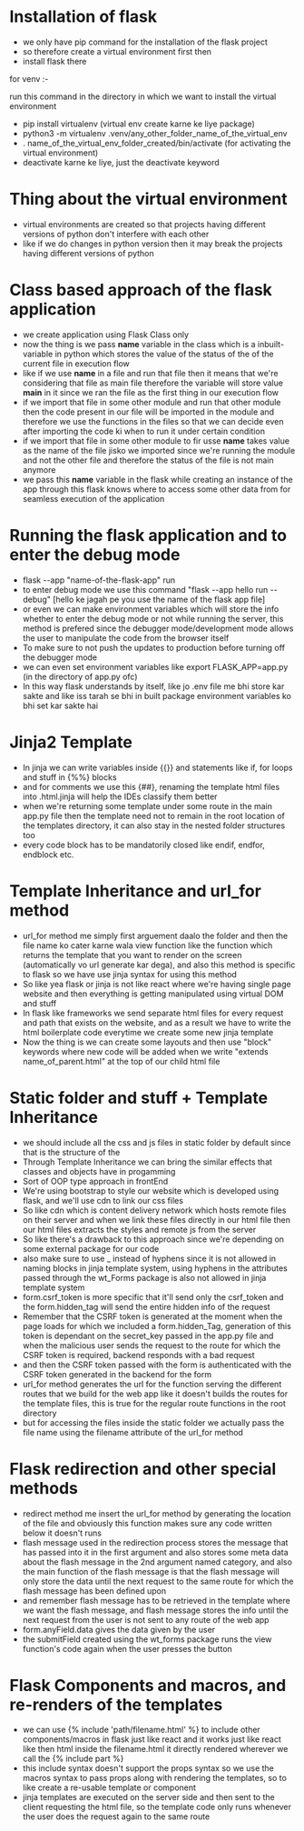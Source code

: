 # Installation of flask

- we only have pip command for the installation of the flask project
- so therefore create a virtual environment first then
- install flask there

for venv :- 

run this command in the directory in which we want to install the virtual environment
- pip install virtualenv (virtual env create karne ke liye package)
- python3 -m virtualenv .venv/any_other_folder_name_of_the_virtual_env
- . name_of_the_virtual_env_folder_created/bin/activate (for activating the virtual environment)
- deactivate karne ke liye, just the deactivate keyword

# Thing about the virtual environment

- virtual environments are created so that projects having different versions of python don't interfere with each other
- like if we do changes in python version then it may break the projects having different versions of python


# Class based approach of the flask application
- we create application using Flask Class only
- now the thing is we pass __name__ variable in the class which is a inbuilt-variable in python which stores the value of the status of the of the current file in execution flow 
- like if we use __name__ in a file and run that file then it means that we're considering that file as main file therefore the variable will store value __main__ in it since we ran the file as the first thing in our execution flow
- if we import that file in some other module and run that other module then the code present in our file will be imported in the module and therefore we use the functions in the files so that we can decide even after importing the code ki when to run it under certain condition
- if we import that file in some other module to fir usse __name__ takes value as the name of the file jisko we imported since we're running the module and not the other file and therefore the status of the file is not main anymore
- we pass this __name__ variable in the flask while creating an instance of the app through this flask knows where to access some other data from for seamless execution of the application

# Running the flask application and to enter the debug mode

- flask --app "name-of-the-flask-app" run
- to enter debug mode we use this command "flask --app hello run --debug" [hello ke jagah pe you use the name of the flask app file]
- or even we can make environment variables which will store the info whether to enter the debug mode or not while running the server, this method is prefered since the debugger mode/development mode allows the user to manipulate the code from the browser itself 
- To make sure to not push the updates to production before turning off the debugger mode
- we can even set environment variables like export FLASK_APP=app.py (in the directory of app.py ofc)
- In this way flask understands by itself, like jo .env file me bhi store kar sakte and like iss tarah se bhi in built package environment variables ko bhi set kar sakte hai

# Jinja2 Template

- In jinja we can write variables inside {{}} and statements like if, for loops and stuff in {%%} blocks 
- and for comments we use this {##}, renaming the template html files into .html.jinja will help the IDEs classify them better 
- when we're returning some template under some route in the main app.py file then the template need not to remain in the root location of the templates directory, it can also stay in the nested folder structures too 
- every code block has to be mandatorily closed like endif, endfor, endblock etc.

# Template Inheritance and url_for method 

- url_for method me simply first arguement daalo the folder and then the file name ko cater karne wala view function like the function which returns the template that you want to render on the screen (automatically vo url generate kar dega), and also this method is specific to flask so we have use jinja syntax for using this method
- So like yea flask or jinja is not like react where we're having single page website and then everything is getting manipulated using virtual DOM and stuff
- In flask like frameworks we send separate html files for every request and path that exists on the website, and as a result we have to write the html boilerplate code everytime we create some new jinja template
- Now the thing is we can create some layouts and then use "block" keywords where new code will be added when we write "extends name_of_parent.html" at the top of our child html file 

# Static folder and stuff + Template Inheritance

- we should include all the css and js files in static folder by default since that is the structure of the 
- Through Template Inheritance we can bring the similar effects that classes and objects have in progamming 
- Sort of OOP type approach in frontEnd
- We're using bootstrap to style our website which is developed using flask, and we'll use cdn to link our css files
- So like cdn which is content delivery network which hosts remote files on their server and when we link these files directly in our html file then our html files extracts the styles and remote js from the server
- So like there's a drawback to this approach since we're depending on some external package for our code
- also make sure to use _ instead of hyphens since it is not allowed in naming blocks in jinja template system, using hyphens in the attributes passed through the wt_Forms package is also not allowed in jinja template system 
- form.csrf_token is more specific that it'll send only the csrf_token and the form.hidden_tag will send the entire hidden info of the request
- Remember that the CSRF token is generated at the moment when the page loads for which we included a form.hidden_Tag, generation of this token is dependant on the secret_key passed in the app.py file and when the malicious user sends the request to the route for which the CSRF token is required, backend responds with a bad request 
- and then the CSRF token passed with the form is authenticated with the CSRF token generated in the backend for the form 
- url_for method generates the url for the function serving the different routes that we build for the web app like it doesn't builds the routes for the template files, this is true for the regular route functions in the root directory
- but for accessing the files inside the static folder we actually pass the file name using the filename attribute of the url_for method

# Flask redirection and other special methods

- redirect method me insert the url_for method by generating the location of the file and obviously this function makes sure any code written below it doesn't runs 
- flash message used in the redirection process stores the message that has passed into it in the first argument and also stores some meta data about the flash message in the 2nd argument named category, and also the main function of the flash message is that the flash message will only store the data until the next request to the same route for which the flash message has been defined upon
- and remember flash message has to be retrieved in the template where we want the flash message, and flash message stores the info until the next request from the user is not sent to any route of the web app 
- form.anyField.data gives the data given by the user
- the submitField created using the wt_forms package runs the view function's code again when the user presses the button

# Flask Components and macros, and re-renders of the templates

- we can use {% include 'path/filename.html' %} to include other components/macros in flask just like react and it works just like react like then html inside the filename.html it directly rendered wherever we call the {% include part %}
- this include syntax doesn't support the props syntax so we use the macros syntax to pass props along with rendering the templates, so to like create a re-usable template or component
- jinja templates are executed on the server side and then sent to the client requesting the html file, so the template code only runs whenever the user does the request again to the same route 